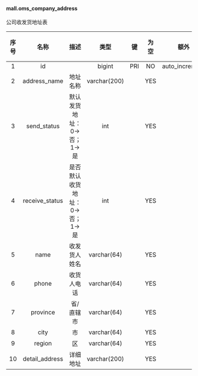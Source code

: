 #### mall.oms_company_address 
公司收发货地址表

| 序号 | 名称 | 描述 | 类型 | 键 | 为空 | 额外 | 默认值 |
| :--: | :--: | :--: | :--: | :--: | :--: | :--: | :--: |
| 1 | id |  | bigint | PRI | NO | auto_increment |  |
| 2 | address_name | 地址名称 | varchar(200) |  | YES |  |  |
| 3 | send_status | 默认发货地址：0->否；1->是 | int |  | YES |  |  |
| 4 | receive_status | 是否默认收货地址：0->否；1->是 | int |  | YES |  |  |
| 5 | name | 收发货人姓名 | varchar(64) |  | YES |  |  |
| 6 | phone | 收货人电话 | varchar(64) |  | YES |  |  |
| 7 | province | 省/直辖市 | varchar(64) |  | YES |  |  |
| 8 | city | 市 | varchar(64) |  | YES |  |  |
| 9 | region | 区 | varchar(64) |  | YES |  |  |
| 10 | detail_address | 详细地址 | varchar(200) |  | YES |  |  |
